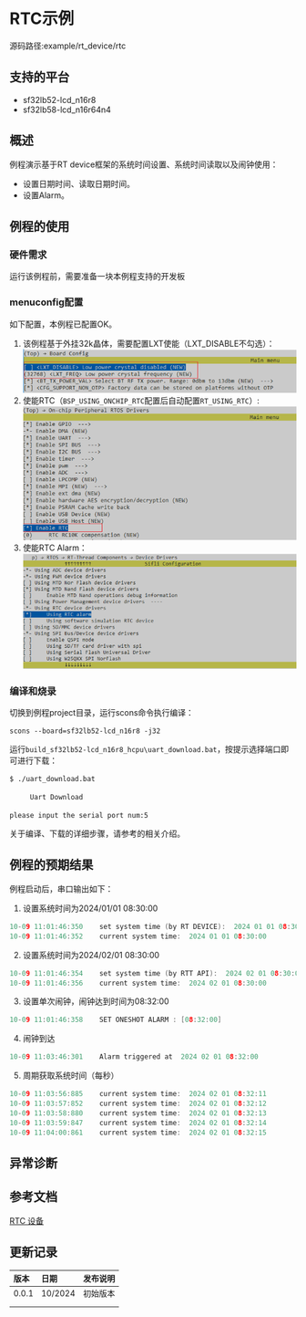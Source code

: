 # RTC示例
源码路径:example/rt_device/rtc
## 支持的平台
<!-- 支持哪些板子和芯片平台 -->
+ sf32lb52-lcd_n16r8
+ sf32lb58-lcd_n16r64n4

## 概述
<!-- 例程简介 -->
例程演示基于RT device框架的系统时间设置、系统时间读取以及闹钟使用：
+ 设置日期时间、读取日期时间。
+ 设置Alarm。

## 例程的使用
<!-- 说明如何使用例程，比如连接哪些硬件管脚观察波形，编译和烧写可以引用相关文档。
对于rt_device的例程，还需要把本例程用到的配置开关列出来，比如PWM例程用到了PWM1，需要在onchip菜单里使能PWM1 -->

### 硬件需求
运行该例程前，需要准备一块本例程支持的开发板

### menuconfig配置
如下配置，本例程已配置OK。
1. 该例程基于外挂32k晶体，需要配置LXT使能（LXT_DISABLE不勾选）：
![LXT ENABLE](./assets/mc_lxt_enable.png)
2. 使能RTC（`BSP_USING_ONCHIP_RTC`配置后自动配置`RT_USING_RTC`）:
![RTC_USING_ONCHIP_RTC](./assets/mc_onchip_rtc_enable.png)
3. 使能RTC Alarm：
![RTC_USING_ALARM](./assets/mc_rtc_using_alarm.png)

### 编译和烧录
切换到例程project目录，运行scons命令执行编译：
```
scons --board=sf32lb52-lcd_n16r8 -j32
```
运行`build_sf32lb52-lcd_n16r8_hcpu\uart_download.bat`，按提示选择端口即可进行下载：
```
$ ./uart_download.bat

     Uart Download

please input the serial port num:5
```
关于编译、下载的详细步骤，请参考[](/quickstart/get-started.md)的相关介绍。

## 例程的预期结果
<!-- 说明例程运行结果，比如哪几个灯会亮，会打印哪些log，以便用户判断例程是否正常运行，运行结果可以结合代码分步骤说明 -->
例程启动后，串口输出如下：
1. 设置系统时间为2024/01/01 08:30:00
```c
10-09 11:01:46:350    set system time (by RT DEVICE):  2024 01 01 08:30:00
10-09 11:01:46:352    current system time:  2024 01 01 08:30:00
```
2. 设置系统时间为2024/02/01 08:30:00
```c
10-09 11:01:46:354    set system time (by RTT API):  2024 02 01 08:30:00
10-09 11:01:46:356    current system time:  2024 02 01 08:30:00
```
3. 设置单次闹钟，闹钟达到时间为08:32:00
```c
10-09 11:01:46:358    SET ONESHOT ALARM : [08:32:00] 
```
4. 闹钟到达
```c
10-09 11:03:46:301    Alarm triggered at  2024 02 01 08:32:00
```
5. 周期获取系统时间（每秒）
```c
10-09 11:03:56:885    current system time:  2024 02 01 08:32:11
10-09 11:03:57:852    current system time:  2024 02 01 08:32:12
10-09 11:03:58:880    current system time:  2024 02 01 08:32:13
10-09 11:03:59:847    current system time:  2024 02 01 08:32:14
10-09 11:04:00:861    current system time:  2024 02 01 08:32:15
```

## 异常诊断


## 参考文档
<!-- 对于rt_device的示例，rt-thread官网文档提供的较详细说明，可以在这里添加网页链接，例如，参考RT-Thread的[RTC文档](https://www.rt-thread.org/document/site/#/rt-thread-version/rt-thread-standard/programming-manual/device/rtc/rtc) -->
[RTC 设备](https://www.rt-thread.org/document/site/#/rt-thread-version/rt-thread-standard/programming-manual/device/rtc/rtc)

## 更新记录
|版本 |日期   |发布说明 |
|:---|:---|:---|
|0.0.1 |10/2024 |初始版本 |
| | | |
| | | |
